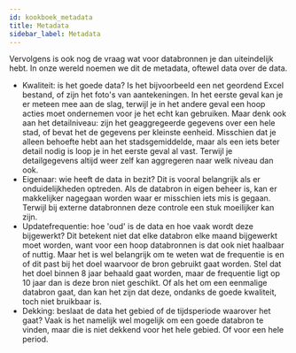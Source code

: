 ```yaml
---
id: kookboek_metadata
title: Metadata
sidebar_label: Metadata
---
```

Vervolgens is ook nog de vraag wat voor databronnen je dan uiteindelijk hebt. In onze wereld noemen we dit de metadata, oftewel data over de data.

* Kwaliteit: is het goede data? Is het bijvoorbeeld een net geordend Excel bestand, of zijn het foto's van aantekeningen. In het eerste geval kan je er meteen mee aan de slag, terwijl je in het andere geval een hoop acties moet ondernemen voor je het echt kan gebruiken. Maar denk ook aan het detailniveau: zijn het geaggregeerde gegevens over een hele stad, of bevat het de gegevens per kleinste eenheid. Misschien dat je alleen behoefte hebt aan het stadsgemiddelde, maar als een iets beter detail nodig is loop je in het eerste geval al vast. Terwijl je detailgegevens altijd weer zelf kan aggregeren naar welk niveau dan ook. 
* Eigenaar: wie heeft de data in bezit? Dit is vooral belangrijk als er onduidelijkheden optreden. Als de databron in eigen beheer is, kan er makkelijker nagegaan worden waar er misschien iets mis is gegaan. Terwijl bij externe databronnen deze controle een stuk moeilijker kan zijn.
* Updatefrequentie: hoe 'oud' is de data en hoe vaak wordt deze bijgewerkt? Dit betekent niet dat elke databron elke maand bijgewerkt moet worden, want voor een hoop databronnen is dat ook niet haalbaar of nuttig. Maar het is wel belangrijk om te weten wat de frequentie is en of dit past bij het doel waarvoor de bron gebruikt gaat worden. Stel dat het doel binnen 8 jaar behaald gaat worden, maar de frequentie ligt op 10 jaar dan is deze bron niet geschikt. Of als het om een eenmalige databron gaat, dan kan het zijn dat deze, ondanks de goede kwaliteit, toch niet bruikbaar is.
* Dekking: beslaat de data het gebied of de tijdsperiode waarover het gaat? Vaak is het namelijk wel mogelijk om een goede databron te vinden, maar die is niet dekkend voor het hele gebied. Of voor een hele period.

